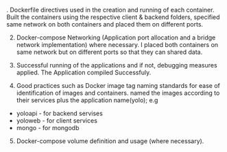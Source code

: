 . Dockerfile directives used in the creation and running of each container.
Built the containers using the respective client & backend folders, specified
same network on both containers and placed them on different ports.

2. Docker-compose Networking (Application port allocation and a bridge network implementation) where necessary.
I placed both containers on same network but on different ports so that they can shared data.

3. Successful running of the applications and if not, debugging measures applied.
The Application compiled Successfuly.

4. Good practices such as Docker image tag naming standards for ease of identification of images and containers. 
named the images according to their services plus the application name(yolo);
e.g 
* yoloapi - for backend servises
* yoloweb - for client services
* mongo - for mongodb

5. Docker-compose volume definition and usage (where necessary).